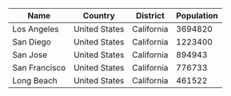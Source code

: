 | Name | Country | District | Population |
| --- | --- | --- | --- |
| Los Angeles | United States | California | 3694820 |
| San Diego | United States | California | 1223400 |
| San Jose | United States | California | 894943 |
| San Francisco | United States | California | 776733 |
| Long Beach | United States | California | 461522 |
